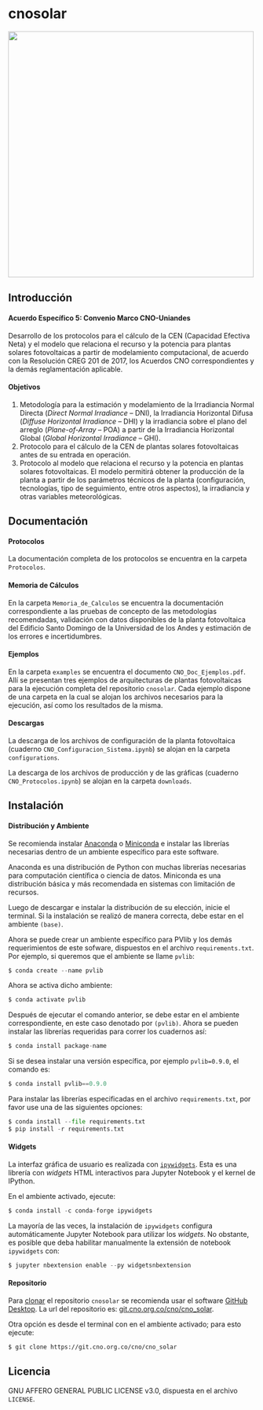 # cnosolar

<img src='./Protocolos/Uniandes-CNO2.png' width='500' />
 
## Introducción

#### Acuerdo Específico 5: Convenio Marco CNO-Uniandes

Desarrollo de los protocolos para el cálculo de la CEN (Capacidad Efectiva Neta) y el modelo que relaciona el recurso y la potencia para plantas solares fotovoltaicas a partir de modelamiento computacional, de acuerdo con la Resolución CREG 201 de 2017, los Acuerdos CNO correspondientes y la demás reglamentación aplicable.

#### Objetivos

1. Metodología para la estimación y modelamiento de la Irradiancia Normal Directa (*Direct Normal Irradiance* – DNI), la Irradiancia Horizontal Difusa (*Diffuse Horizontal Irradiance* – DHI) y la irradiancia sobre el plano del arreglo (*Plane-of-Array* – POA) a partir de la Irradiancia Horizontal Global (*Global Horizontal Irradiance* – GHI).
2. Protocolo para el cálculo de la CEN de plantas solares fotovoltaicas antes de su entrada en operación.
3. Protocolo al modelo que relaciona el recurso y la potencia en plantas solares fotovoltaicas. El modelo permitirá obtener la producción de la planta a partir de los parámetros técnicos de la planta (configuración, tecnologías, tipo de seguimiento, entre otros aspectos), la irradiancia y otras variables meteorológicas.

## Documentación

#### Protocolos
La documentación completa de los protocolos se encuentra en la carpeta `Protocolos`.

#### Memoria de Cálculos
En la carpeta `Memoria_de_Calculos` se encuentra la documentación correspondiente a las pruebas de concepto de las metodologías recomendadas, validación con datos disponibles de la planta fotovoltaica del Edificio Santo Domingo de la Universidad de los Andes y estimación de los errores e incertidumbres.

#### Ejemplos
En la carpeta `examples` se encuentra el documento `CNO_Doc_Ejemplos.pdf`. Allí se presentan tres ejemplos de arquitecturas de plantas fotovoltaicas para la ejecución completa del repositorio `cnosolar`. Cada ejemplo dispone de una carpeta en la cual se alojan los archivos necesarios para la ejecución, así como los resultados de la misma.

#### Descargas
La descarga de los archivos de configuración de la planta fotovoltaica (cuaderno `CNO_Configuracion_Sistema.ipynb`) se alojan en la carpeta `configurations`. 

La descarga de los archivos de producción y de las gráficas (cuaderno `CNO_Protocolos.ipynb`) se alojan en la carpeta `downloads`.

## Instalación

#### Distribución y Ambiente

Se recomienda instalar [Anaconda](https://www.anaconda.com/products/individual) o [Miniconda](https://docs.conda.io/en/latest/miniconda.html) e instalar las librerías necesarias dentro de un ambiente específico para este software. 

Anaconda es una distribución de Python con muchas librerías necesarias para computación científica o ciencia de datos. Miniconda es una distribución básica y más recomendada en sistemas con limitación de recursos.

Luego de descargar e instalar la distribución de su elección, inicie el terminal. Si la instalación se realizó de manera correcta, debe estar en el ambiente `(base)`. 

Ahora se puede crear un ambiente específico para PVlib y los demás requerimientos de este sofware, dispuestos en el archivo `requirements.txt`. Por ejemplo, si queremos que el ambiente se llame `pvlib`:

```python
$ conda create --name pvlib
```

Ahora se activa dicho ambiente:

```python
$ conda activate pvlib
```

Después de ejecutar el comando anterior, se debe estar en el ambiente correspondiente, en este caso denotado por `(pvlib)`. Ahora se pueden instalar las librerías requeridas para correr los cuadernos así:

```python
$ conda install package-name
```

Si se desea instalar una versión específica, por ejemplo `pvlib=0.9.0`, el comando es:

```python
$ conda install pvlib==0.9.0
```

Para instalar las librerías especificadas en el archivo `requirements.txt`, por favor use una de las siguientes opciones:

```python
$ conda install --file requirements.txt
$ pip install -r requirements.txt
```

#### Widgets

La interfaz gráfica de usuario es realizada con [`ipywidgets`](https://ipywidgets.readthedocs.io/en/latest/). Esta es una librería con *widgets* HTML interactivos para Jupyter Notebook y el kernel de IPython.

En el ambiente activado, ejecute:

```python
$ conda install -c conda-forge ipywidgets
```

La mayoría de las veces, la instalación de `ipywidgets` configura automáticamente Jupyter Notebook para utilizar los *widgets*. No obstante, es posible que deba habilitar manualmente la extensión de notebook `ipywidgets` con:

```python
$ jupyter nbextension enable --py widgetsnbextension
```

#### Repositorio

Para [clonar](https://docs.github.com/es/repositories/creating-and-managing-repositories/cloning-a-repository) el repositorio `cnosolar` se recomienda usar el software [GitHub Desktop](https://desktop.github.com/). La url del repositorio es: [git.cno.org.co/cno/cno_solar](https://git.cno.org.co/cno/cno_solar).

Otra opción es desde el terminal con en el ambiente activado; para esto ejecute:

```bash
$ git clone https://git.cno.org.co/cno/cno_solar
```

## Licencia

GNU AFFERO GENERAL PUBLIC LICENSE v3.0, dispuesta en el archivo `LICENSE`.
